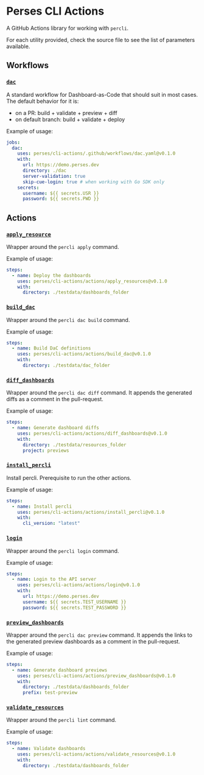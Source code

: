 # Perses CLI Actions

A GitHub Actions library for working with `percli`.

For each utility provided, check the source file to see the list of parameters available.

## Workflows

### [`dac`](.github/workflows/dac.yaml)

A standard workflow for Dashboard-as-Code that should suit in most cases. The default behavior for it is:
- on a PR: build + validate + preview + diff
- on default branch: build + validate + deploy

Example of usage:
```yaml
jobs:
  dac:
    uses: perses/cli-actions/.github/workflows/dac.yaml@v0.1.0
    with:
      url: https://demo.perses.dev
      directory: ./dac
      server-validation: true
      skip-cue-login: true # when working with Go SDK only
    secrets:
      username: ${{ secrets.USR }}
      password: ${{ secrets.PWD }}
```

## Actions

### [`apply_resource`](./actions/apply_resources/action.yaml)

Wrapper around the `percli apply` command.

Example of usage:
```yaml
steps:
  - name: Deploy the dashboards
    uses: perses/cli-actions/actions/apply_resources@v0.1.0
    with:
      directory: ./testdata/dashboards_folder
```

### [`build_dac`](./actions/build_dac/action.yaml)

Wrapper around the `percli dac build` command.

Example of usage:
```yaml
steps:
  - name: Build DaC definitions
    uses: perses/cli-actions/actions/build_dac@v0.1.0
    with:
      directory: ./testdata/dac_folder
```

### [`diff_dashboards`](./actions/diff_dashboards/action.yaml)

Wrapper around the `percli dac diff` command. It appends the generated diffs as a comment in the pull-request.

Example of usage:
```yaml
steps:
  - name: Generate dashboard diffs
    uses: perses/cli-actions/actions/diff_dashboards@v0.1.0
    with:
      directory: ./testdata/resources_folder
      project: previews
```

### [`install_percli`](./actions/install_percli/action.yaml)

Install percli. Prerequisite to run the other actions.

Example of usage:
```yaml
steps:
  - name: Install percli
    uses: perses/cli-actions/actions/install_percli@v0.1.0
    with:
      cli_version: "latest"
```

### [`login`](./actions/login/action.yaml)

Wrapper around the `percli login` command.

Example of usage:
```yaml
steps:
  - name: Login to the API server
    uses: perses/cli-actions/actions/login@v0.1.0
    with:
      url: https://demo.perses.dev
      username: ${{ secrets.TEST_USERNAME }}
      password: ${{ secrets.TEST_PASSWORD }}
```

### [`preview_dashboards`](./actions/preview_dashboards/action.yaml)

Wrapper around the `percli dac preview` command. It appends the links to the generated preview dashboards as a comment in the pull-request.

Example of usage:
```yaml
steps:
  - name: Generate dashboard previews
    uses: perses/cli-actions/actions/preview_dashboards@v0.1.0
    with:
      directory: ./testdata/dashboards_folder
      prefix: test-preview
```

### [`validate_resources`](./actions/validate_resources/action.yaml)

Wrapper around the `percli lint` command.

Example of usage:
```yaml
steps:
  - name: Validate dashboards
    uses: perses/cli-actions/actions/validate_resources@v0.1.0
    with:
      directory: ./testdata/dashboards_folder
```

